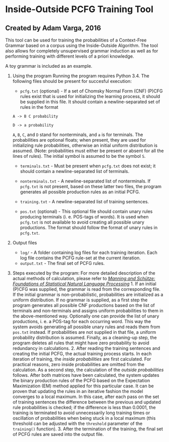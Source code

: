# Inside-Outside PCFG Training Tool
## Created by Adam Varga, 2016

This tool can be used for training the probabilities of a Context-Free Grammar based on a corpus using the Inside-Outside Algorithm. The tool also allows for
completely unsupervised grammar induction as well as for performing training with different levels of a priori knowledge.

A toy grammar is included as an example.

1. Using the program
   Running the program requires Python 3.4. The following files should be present for succesful execution:
   * `pcfg.txt` (optional) - If a set of Chomsky Normal Form (CNF) (P)CFG rules exist that is used for initializing the learning process, it should be 
   supplied in this file. It should contain a newline-separated set of rules in the format
   
   `A -> B C probability`
   
   `D -> a probability`
   
   `A`, `B`, `C`, and `D` stand for nonterminals, and `a` is for terminals. The probabilities are optional floats; when present, they are used for initializing rule probabilities, otherwise an initial uniform distribution is assumed.
   (Note: probabilities must either be present or absent for all the lines of rules). The initial symbol is assumed to be the symbol `S`.
   
   * `terminals.txt` - Must be present when `pcfg.txt` does not exist; it should contain a newline-separated list of terminals.
   
   * `nonterminals.txt` - A newline-separated list of nonterminals. If `pcfg.txt` is not present, based on these latter two files, the program generates all
   possible production rules as an initial PCFG.
   
   * `training.txt` - A newline-separated list of training sentences.
   
   * `pos.txt` (optional) - This optional file should contain unary rules producing terminals (i. e. POS-tags of words). It is used when `pcfg.txt` is
   not available to avoid creating all possible unary productions. The format should follow the format of unary rules in `pcfg.txt`.
   
2. Output files
   * `log/` - A folder containing log files for each training iteration. Each log file contains the PCFG rule-set at the current iteration.
   * `output.txt` - The final set of PCFG rules.
   
3. Steps executed by the program:
   For more detailed description of the actual methods of calculation, please refer to *[Manning and Schütze: Foundations of Statistical Natural Language Processing](http://nlp.stanford.edu/fsnlp/)*
   1. 
      If an initial (P)CFG was supplied, the grammar is read from the corresponding file. If the initial grammar is non-probabilistic, probabilities are initialized as a uniform distribution. If no grammar is supplied, as a first step the program generates all possible CNF productions based on the list of terminals and non-terminals and assigns uniform probabilities to them in the above-mentioned way. Optionally one can provide the list of unary productions, i. e. a POS-tag for each occurring word. This way the system avoids generating all possible unary rules and reads them from `pos.txt` instead. If probabilities are not supplied in that file, a uniform probability distribution is assumed. Finally, as a cleaning-up step, the program deletes all rules that might have zero probability to avoid redundancy in calculations.
   2.
      After reading the training sentences and creating the initial PCFG, the actual training process starts. In each iteration of training, the *inside probabilities* are first calculated.  For practical reasons, zero inside probabilities are omitted from the calculation. As a second step, the calculation of the *outside probabilities* follows. After both matrices have been calculated, the system updates the binary production rules of the PCFG based on the Expectation Maximization (EM) method applied for this particular case. It can be proven that updating the rules in an iterative fashion the model converges to a local maximum. In this case, after each pass on the set of training sentences the difference between the previous and updated rule probabilities is checked; if the difference is less than 0.0001, the training is terminated to avoid unnecessarily long training times or oscillation of probabilities when being stuck in a local maximum (this threshold can be adjusted with the `threshold` parameter of the `training()` function). 
   3.
      After the termination of the training, the final set of PCFG rules are saved into the output file.	